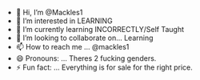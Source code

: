 - 👋 Hi, I’m @Mackles1
- 👀 I’m interested in LEARNING
- 🌱 I’m currently learning INCORRECTLY/Self Taught
- 💞️ I’m looking to collaborate on... Learning
- 📫 How to reach me ... @mackles1
- 😄 Pronouns: ... Theres 2 fucking genders.
- ⚡ Fun fact: ... Everything is for sale for the right price.

<!---
Mackles1/Mackles1 is a ✨ special ✨ repository because its `README.md` (this file) appears on your GitHub profile.
You can click the Preview link to take a look at your changes.
--->
